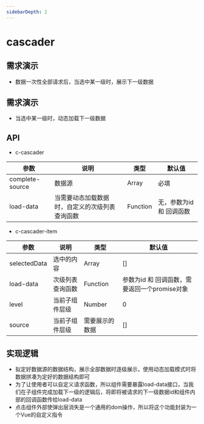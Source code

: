 ```yaml
---
sidebarDepth: 2
---
```

# cascader

## 需求演示

- 数据一次性全部请求后，当选中某一级时，展示下一级数据

<ClientOnly>
  <cascader-demo2></cascader-demo2>
</ClientOnly>


## 需求演示

- 当选中某一级时，动态加载下一级数据

<ClientOnly>
  <cascader-demo></cascader-demo>
</ClientOnly>

## API
- c-cascader


| 参数   | 说明   | 类型  | 默认值 |
| -------- | -------- | ------- | ------ |
| complete-source | 数据源 | Array | 必填  |
| load-data     | 当需要动态加载数据时，自定义的次级列表查询函数 | Function  | 无，参数为id 和 回调函数  |

- c-cascader-item

| 参数   | 说明   | 类型  | 默认值 |
| -------- | -------- | ------- | ------ |
| selectedData | 选中的内容 | Array | []  |
| load-data    | 次级列表查询函数 | Function  | 参数为id 和 回调函数，需要返回一个promise对象   |
| level    | 当前子组件层级 | Number  |  0 |
| source    | 当前子组件层级 | 需要展示的数据  | [] |

## 实现逻辑
- 拟定好数据源的数据结构，展示全部数据时逐级展示，使用动态加载模式时将数据拼凑为定好的数据结构即可
- 为了让使用者可以自定义请求函数，所以组件需要暴露load-data接口，当我们在子组件完成加载下一级的逻辑后，将即将被请求的下一级数据id和组件内部的回调函数传给load-data
- 点击组件外部使弹出层消失是一个通用的dom操作，所以将这个功能封装为一个Vue的自定义指令


